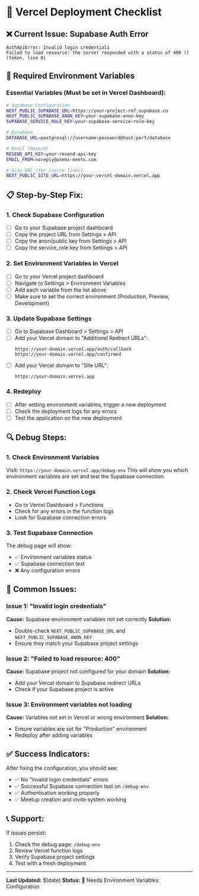 # 🚀 Vercel Deployment Checklist

## **❌ Current Issue: Supabase Auth Error**
```
AuthApiError: Invalid login credentials
Failed to load resource: the server responded with a status of 400 () (token, line 0)
```

## **🔧 Required Environment Variables**

### **Essential Variables (Must be set in Vercel Dashboard):**

```bash
# Supabase Configuration
NEXT_PUBLIC_SUPABASE_URL=https://your-project-ref.supabase.co
NEXT_PUBLIC_SUPABASE_ANON_KEY=your-supabase-anon-key
SUPABASE_SERVICE_ROLE_KEY=your-supabase-service-role-key

# Database
DATABASE_URL=postgresql://username:password@host:port/database

# Email (Resend)
RESEND_API_KEY=your-resend-api-key
EMAIL_FROM=noreply@anemi-meets.com

# Site URL (for invite links)
NEXT_PUBLIC_SITE_URL=https://your-vercel-domain.vercel.app
```

## **📋 Step-by-Step Fix:**

### **1. Check Supabase Configuration**
- [ ] Go to your Supabase project dashboard
- [ ] Copy the project URL from Settings > API
- [ ] Copy the anon/public key from Settings > API
- [ ] Copy the service_role key from Settings > API

### **2. Set Environment Variables in Vercel**
- [ ] Go to your Vercel project dashboard
- [ ] Navigate to Settings > Environment Variables
- [ ] Add each variable from the list above
- [ ] Make sure to set the correct environment (Production, Preview, Development)

### **3. Update Supabase Settings**
- [ ] Go to Supabase Dashboard > Settings > API
- [ ] Add your Vercel domain to "Additional Redirect URLs":
  ```
  https://your-domain.vercel.app/auth/callback
  https://your-domain.vercel.app/confirmed
  ```
- [ ] Add your Vercel domain to "Site URL":
  ```
  https://your-domain.vercel.app
  ```

### **4. Redeploy**
- [ ] After setting environment variables, trigger a new deployment
- [ ] Check the deployment logs for any errors
- [ ] Test the application on the new deployment

## **🔍 Debug Steps:**

### **1. Check Environment Variables**
Visit: `https://your-domain.vercel.app/debug-env`
This will show you which environment variables are set and test the Supabase connection.

### **2. Check Vercel Function Logs**
- Go to Vercel Dashboard > Functions
- Check for any errors in the function logs
- Look for Supabase connection errors

### **3. Test Supabase Connection**
The debug page will show:
- ✅ Environment variables status
- ✅ Supabase connection test
- ❌ Any configuration errors

## **🚨 Common Issues:**

### **Issue 1: "Invalid login credentials"**
**Cause:** Supabase environment variables not set correctly
**Solution:** 
- Double-check `NEXT_PUBLIC_SUPABASE_URL` and `NEXT_PUBLIC_SUPABASE_ANON_KEY`
- Ensure they match your Supabase project settings

### **Issue 2: "Failed to load resource: 400"**
**Cause:** Supabase project not configured for your domain
**Solution:**
- Add your Vercel domain to Supabase redirect URLs
- Check if your Supabase project is active

### **Issue 3: Environment variables not loading**
**Cause:** Variables not set in Vercel or wrong environment
**Solution:**
- Ensure variables are set for "Production" environment
- Redeploy after adding variables

## **✅ Success Indicators:**

After fixing the configuration, you should see:
- ✅ No "Invalid login credentials" errors
- ✅ Successful Supabase connection test on `/debug-env`
- ✅ Authentication working properly
- ✅ Meetup creation and invite system working

## **📞 Support:**

If issues persist:
1. Check the debug page: `/debug-env`
2. Review Vercel function logs
3. Verify Supabase project settings
4. Test with a fresh deployment

---

**Last Updated:** $(date)
**Status:** 🔴 Needs Environment Variables Configuration 